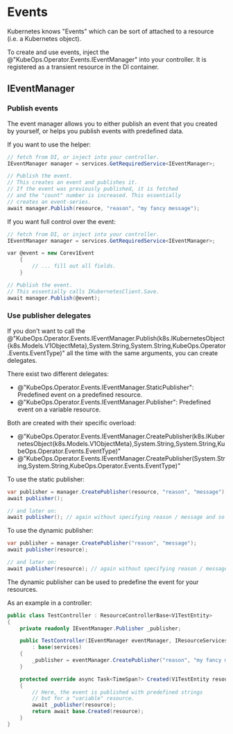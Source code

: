 ﻿# Events

Kubernetes knows "Events" which can be sort of attached to a resource
(i.e. a Kubernetes object).

To create and use events, inject the @"KubeOps.Operator.Events.IEventManager"
into your controller. It is registered as a transient resource in the DI
container.

## IEventManager

### Publish events

The event manager allows you to either publish an event that you created
by yourself, or helps you publish events with predefined data.

If you want to use the helper:
```c#
// fetch from DI, or inject into your controller.
IEventManager manager = services.GetRequiredService<IEventManager>;

// Publish the event.
// This creates an event and publishes it.
// If the event was previously published, it is fetched
// and the "count" number is increased. This essentially
// creates an event-series.
await manager.Publish(resource, "reason", "my fancy message");
```

If you want full control over the event:
```c#
// fetch from DI, or inject into your controller.
IEventManager manager = services.GetRequiredService<IEventManager>;

var @event = new Corev1Event
    {
        // ... fill out all fields.
    }

// Publish the event.
// This essentially calls IKubernetesClient.Save.
await manager.Publish(@event);
```

### Use publisher delegates

If you don't want to call the
@"KubeOps.Operator.Events.IEventManager.Publish(k8s.IKubernetesObject{k8s.Models.V1ObjectMeta},System.String,System.String,KubeOps.Operator.Events.EventType)"
all the time with the same arguments, you can create delegates.

There exist two different delegates:
- @"KubeOps.Operator.Events.IEventManager.StaticPublisher": Predefined event
  on a predefined resource.
- @"KubeOps.Operator.Events.IEventManager.Publisher": Predefined event
  on a variable resource.

Both are created with their specific overload:
- @"KubeOps.Operator.Events.IEventManager.CreatePublisher(k8s.IKubernetesObject{k8s.Models.V1ObjectMeta},System.String,System.String,KubeOps.Operator.Events.EventType)"
- @"KubeOps.Operator.Events.IEventManager.CreatePublisher(System.String,System.String,KubeOps.Operator.Events.EventType)"

To use the static publisher:
```c#
var publisher = manager.CreatePublisher(resource, "reason", "message");
await publisher();

// and later on:
await publisher(); // again without specifying reason / message and so on.
```

To use the dynamic publisher:
```c#
var publisher = manager.CreatePublisher("reason", "message");
await publisher(resource);

// and later on:
await publisher(resource); // again without specifying reason / message and so on.
```

The dynamic publisher can be used to predefine the event for your resources.

As an example in a controller:
```c#
public class TestController : ResourceControllerBase<V1TestEntity>
{
    private readonly IEventManager.Publisher _publisher;

    public TestController(IEventManager eventManager, IResourceServices<V1TestEntity> services)
        : base(services)
    {
        _publisher = eventManager.CreatePublisher("reason", "my fancy message");
    }

    protected override async Task<TimeSpan?> Created(V1TestEntity resource)
    {
        // Here, the event is published with predefined strings
        // but for a "variable" resource.
        await _publisher(resource);
        return await base.Created(resource);
    }
}
```
